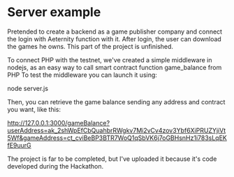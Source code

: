 # Server example

Pretended to create a backend as a game publisher company and connect the login with Aeternity function with it.
After login, the user can download the games he owns. This part of the project is unfinished.

To connect PHP with the testnet, we've created a simple middleware in nodejs, as an easy way to call smart contract function game_balance from PHP
To test the middleware you can launch it using:

node server.js

Then, you can retrieve the game balance sending any address and contract you want, like this:

http://127.0.0.1:3000/gameBalance?userAddress=ak_2shWpEfCbQuahbrRWgkv7Mi2vCv4zov3Ybf6XiPRUZYjiVt5Wf&gameAddress=ct_cviBeBP3BTR7WoQ1qSbVK6j7oGBHsnHz1i783sLqEKfE9uurG

The project is far to be completed, but I've uploaded it because it's code developed during the Hackathon.
